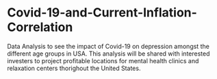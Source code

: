 # Covid-19-and-Current-Inflation-Correlation
Data Analysis to see the impact of Covid-19 on depression amongst the different age groups in USA.  This analysis will be shared with interested investers to project profitable locations for mental health clinics and relaxation centers thorighout the United States.
